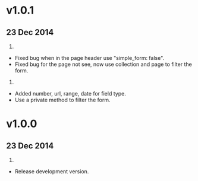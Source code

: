 # v1.0.1
## 23 Dec 2014

1. [](#bugfix)
  * Fixed bug when in the page header use "simple_form: false".
  * Fixed bug for the page not see, now use collection and page to filter the form.

1. [](#improved)
  * Added number, url, range, date for field type.
  * Use a private method to filter the form.

# v1.0.0
## 23 Dec 2014

1. [](#new)
  * Release development version.
